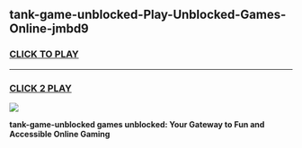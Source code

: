
## tank-game-unblocked-Play-Unblocked-Games-Online-jmbd9
<h3>
<a href="https://premium76.site?title=tank-game-unblocked&ref=25A">CLICK TO PLAY</a></h3>
<hr>

<h3>
<a href="https://premium76.site?title=tank-game-unblocked&ref=25A">CLICK 2 PLAY</a>
  
</h3>

<a href="https://premium76.site?title=tank-game-unblocked&ref=25A"><img src="https://clearcache.store/games.png"></a>


**tank-game-unblocked games unblocked: Your Gateway to Fun and Accessible Online Gaming**
